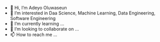 - 👋 Hi, I’m Adeyo Oluwaseun
- 👀 I’m interested in Daa Science, Machine Learning, Data Engineering, Software Engineering
- 🌱 I’m currently learning ...
- 💞️ I’m looking to collaborate on ...
- 📫 How to reach me ...

<!---
seunboy1/seunboy1 is a ✨ special ✨ repository because its `README.md` (this file) appears on your GitHub profile.
You can click the Preview link to take a look at your changes.
--->
